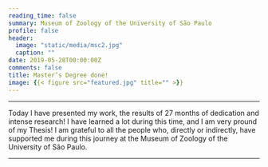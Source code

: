 ```yaml
---
reading_time: false
summary: Museum of Zoology of the University of São Paulo
profile: false
header:
  image: "static/media/msc2.jpg"
  caption: ""
date: 2019-05-28T00:00:00Z
comments: false
title: Master’s Degree done!
image: {{< figure src="featured.jpg" title="" >}}
---
```

---
Today I have presented my work, the results of 27 months of dedication and intense research! 
I have learned a lot during this time, and I am very pround of my Thesis! I am grateful to all the people who, directly or indirectly, 
have supported me during this journey at the Museum of Zoology of the University of São Paulo.

---

